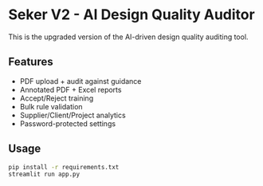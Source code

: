 # Seker V2 - AI Design Quality Auditor

This is the upgraded version of the AI-driven design quality auditing tool.

## Features
- PDF upload + audit against guidance
- Annotated PDF + Excel reports
- Accept/Reject training
- Bulk rule validation
- Supplier/Client/Project analytics
- Password-protected settings

## Usage
```bash
pip install -r requirements.txt
streamlit run app.py
```
